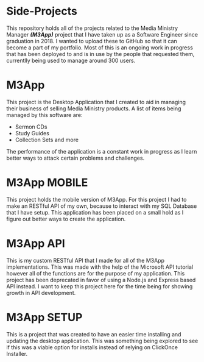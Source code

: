 # Side-Projects
This repository holds all of the projects related to the Media Ministry Manager ***(M3App)*** project that I have taken up as a Software Engineer since graduation in 2018.
I wanted to upload these to GitHub so that it can become a part of my portfolio. Most of
this is an ongoing work in progress that has been deployed to and is in use by the people that requested them, currentlly being used to manage around 300 users.

# M3App
This project is the Desktop Application that I created to aid in managing their business
of selling Media Ministry products. A list of items being managed by this software are:

  * Sermon CDs
  * Study Guides
  * Collection Sets and more
    
The performance of the application is a constant work in progress as I learn better ways to attack certain problems and challenges.

# M3App MOBILE
This project holds the mobile version of M3App. For this project I had to make an RESTful API of my own, because
to interact with my SQL Database that I have setup. This application has been placed on a small hold as I figure out better ways to create the application.

# M3App API
This is my custom RESTful API that I made for all of the M3App implementations. This was made with the help of the Microsoft API
tutorial however all of the functions are for the purpose of my application. This project has been deprecated in favor of using a Node.js and Express based API instead. I want to keep this project here for the time being for showing growth in API development.

# M3App SETUP
This is a project that was created to have an easier time installing and updating the desktop application. This was something being explored to see if this was a viable option for installs instead of relying on ClickOnce Installer.
